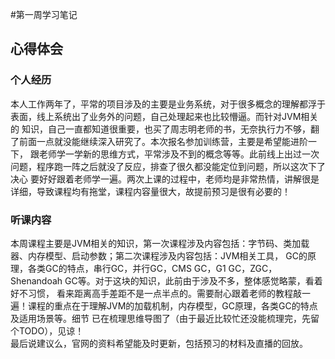 #第一周学习笔记
## 心得体会
### 个人经历
本人工作两年了，平常的项目涉及的主要是业务系统，对于很多概念的理解都浮于表面，线上系统出了业务外的问题，自己处理起来也比较懵逼。而针对JVM相关的
知识，自己一直都知道很重要，也买了周志明老师的书，无奈执行力不够，翻了前面一点就没能继续深入研究了。本次报名参加训练营，主要是希望能进阶一下，
跟老师学一学新的思维方式，平常涉及不到的概念等等。此前线上出过一次问题，程序跑一阵之后就没了反应，排查了很久都没能定位到问题，所以这次下了决心
要好好跟着老师学一遍。两次上课的过程中，老师均是非常热情，讲解很是详细，导致课程均有拖堂，课程内容量很大，故提前预习是很有必要的！
### 听课内容
本周课程主要是JVM相关的知识，第一次课程涉及内容包括：字节码、类加载器、内存模型、启动参数；第二次课程涉及内容包括：JVM相关工具，
GC的原理，各类GC的特点，串行GC，并行GC，CMS GC，G1 GC，ZGC，Shenandoah GC等。对于这块的知识，此前由于涉及不多，整体感觉略蒙，看着好不习惯，
看来距离高手差距不是一点半点的。需要耐心跟着老师的教程敲一遍！课程的重点在于理解JVM的加载机制，内存模型，GC原理，各类GC的特点及适用场景等。细节
已在梳理思维导图了（由于最近比较忙还没能梳理完，先留个TODO），见谅！  
最后说建议么，官网的资料希望能及时更新，包括预习的材料及直播的回放。
